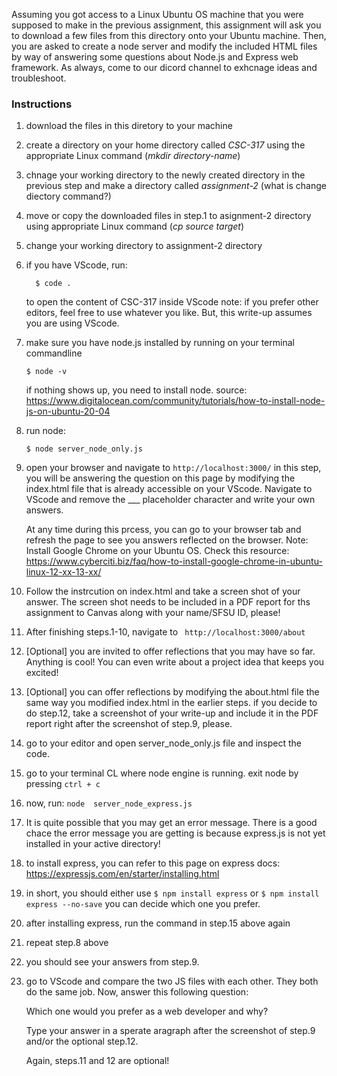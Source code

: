 Assuming you got access to a Linux Ubuntu OS machine that you were supposed to make in the previous assignment, this assignment will ask you to download a few files from this directory onto your Ubuntu machine. Then, you are asked to create a node server and modify the included HTML files by way of answering some questions about Node.js and Express web framework. As always, come to our dicord channel to exhcnage ideas and troubleshoot. 

### Instructions
1. download the files in this diretory to your machine
2. create a directory on your home directory called _CSC-317_ using the appropriate Linux command (_mkdir directory-name_)
3. chnage your working directory to the newly created directory in the previous step and make a directory called _assignment-2_  (what is change diectory command?)
4. move or copy the downloaded files in step.1 to asignment-2 directory using appropriate Linux command (_cp source target_)
5. change your working directory to assignment-2 directory
6. if you have VScode, run:
     ```
       $ code .
     ````
     to open the content of CSC-317 inside VScode
   note: if you prefer other editors, feel free to use whatever you like. But, this write-up assumes you are using VScode.
7. make sure you have node.js installed by running on your terminal commandline
   ```
   $ node -v
   ```
   if nothing shows up, you need to install node. source: https://www.digitalocean.com/community/tutorials/how-to-install-node-js-on-ubuntu-20-04
8. run node:
   ```
   $ node server_node_only.js
   ```
9. open your browser and navigate to ``` http://localhost:3000/ ```
in this step, you will be answering the question on this page by modifying the index.html file that is already accessible on your VScode.
Navigate to VScode and remove the ___ placeholder character and write your own answers.

     At any time during this prcess, you can go to your browser tab and refresh the page to see you answers reflected on the browser.
Note: Install Google Chrome on your Ubuntu OS. Check this resource: https://www.cyberciti.biz/faq/how-to-install-google-chrome-in-ubuntu-linux-12-xx-13-xx/

10. Follow the instrcution on index.html and take a screen shot of your answer. The screen shot needs to be included in a PDF report for ths assignment to Canvas along with your name/SFSU ID, please!
11. After finishing steps.1-10, navigate to ``` http://localhost:3000/about```
12. [Optional] you are invited to offer reflections that you may have so far. Anything is cool! You can even write about a project idea that keeps you excited!
13. [Optional] you can offer reflections by modifying the about.html file the same way you modified index.html in the earlier steps.
     if you decide to do step.12, take a screenshot of your write-up and include it in the PDF report right after the screenshot of step.9, please. 
14. go to your editor and open server_node_only.js file and inspect the code.
15. go to your terminal CL where node engine is running. exit node by pressing ```ctrl + c```
16. now, run: ``` node  server_node_express.js ```
17. It is quite possible that you may get an error message. There is a good chace the error message you are getting is because express.js is not yet installed in your active directory!
18. to install express, you can refer to this page on express docs: https://expressjs.com/en/starter/installing.html
19. in short, you should either use ``` $ npm install express
``` or ``` $ npm install express --no-save ```
you can decide which one you prefer.
20. after installing express, run the command in step.15 above again
21. repeat step.8 above
22. you should see your answers from step.9.
23. go to VScode and compare the two JS files with each other. They both do the same job. Now, answer this following question:

    Which one would you prefer as a web developer and why? 

    Type your answer in a sperate aragraph after the screenshot of step.9 and/or the optional step.12.

    Again, steps.11 and 12 are optional!

    



   
   
